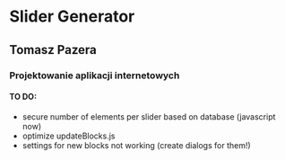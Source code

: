 # Slider Generator
## Tomasz Pazera
### Projektowanie aplikacji internetowych
#### TO DO:
* secure number of elements per slider based on database (javascript now)
* optimize updateBlocks.js
* settings for new blocks not working (create dialogs for them!)
